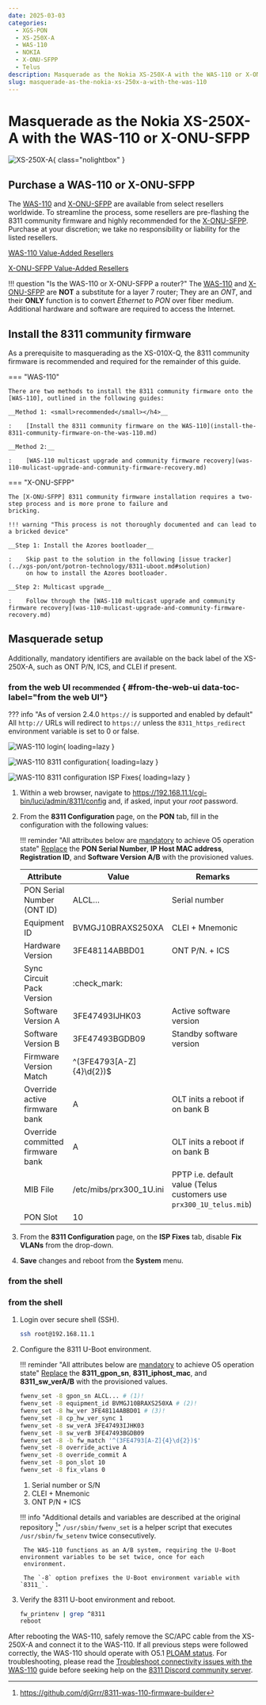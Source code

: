 ```yaml
---
date: 2025-03-03
categories:
  - XGS-PON
  - XS-250X-A
  - WAS-110
  - NOKIA
  - X-ONU-SFPP
  - Telus
description: Masquerade as the Nokia XS-250X-A with the WAS-110 or X-ONU-SFPP
slug: masquerade-as-the-nokia-xs-250x-a-with-the-was-110
---
```


# Masquerade as the Nokia XS-250X-A with the WAS-110 or X-ONU-SFPP

![XS-250X-A](masquerade-as-the-nokia-xs-250x-a-with-the-was-110/bypass_xs250xa.webp){ class="nolightbox" }

<!-- more -->
<!-- nocont -->

## Purchase a WAS-110 or X-ONU-SFPP

The [WAS-110] and [X-ONU-SFPP] are available from select resellers worldwide. To streamline the process, some resellers
are pre-flashing the 8311 community firmware and highly recommended for the [X-ONU-SFPP]. Purchase at your discretion;
we take no responsibility or liability for the listed resellers.

[WAS-110 Value-Added Resellers](../xgs-pon/ont/bfw-solutions/was-110.md#value-added-resellers)

[X-ONU-SFPP Value-Added Resellers](../xgs-pon/ont/potron-technology/x-onu-sfpp.md#value-added-resellers)

!!! question "Is the WAS-110 or X-ONU-SFPP a router?"
    The [WAS-110] and [X-ONU-SFPP] are __NOT__ a substitute for a layer 7 router; They are an *ONT*, and their __ONLY__
    function is to convert *Ethernet* to *PON* over fiber medium. Additional hardware and software are required to access
    the Internet.

## Install the 8311 community firmware

As a prerequisite to masquerading as the XS-010X-Q, the 8311 community firmware is recommended and required for the
remainder of this guide.

=== "WAS-110"

    There are two methods to install the 8311 community firmware onto the [WAS-110], outlined in the following guides:

    __Method 1: <small>recommended</small></h4>__

    :    [Install the 8311 community firmware on the WAS-110](install-the-8311-community-firmware-on-the-was-110.md)

    __Method 2:__

    :    [WAS-110 multicast upgrade and community firmware recovery](was-110-mulicast-upgrade-and-community-firmware-recovery.md)

=== "X-ONU-SFPP"

    The [X-ONU-SFPP] 8311 community firmware installation requires a two-step process and is more prone to failure and
    bricking.

    !!! warning "This process is not thoroughly documented and can lead to a bricked device"

    __Step 1: Install the Azores bootloader__

    :    Skip past to the solution in the following [issue tracker](../xgs-pon/ont/potron-technology/8311-uboot.md#solution)
         on how to install the Azores bootloader.

    __Step 2: Multicast upgrade__

    :    Follow through the [WAS-110 multicast upgrade and community firmware recovery](was-110-mulicast-upgrade-and-community-firmware-recovery.md)

## Masquerade setup

Additionally, mandatory identifiers are available on the back label of the XS-250X-A, such as ONT P/N, ICS, and CLEI if
present.

### from the web UI <small>recommended</small> { #from-the-web-ui data-toc-label="from the web UI"}

??? info "As of version 2.4.0 `https://` is supported and enabled by default"
    All `http://` URLs will redirect to `https://` unless the `8311_https_redirect` environment variable is set to
    0 or false.

<div class="swiper" markdown>

<div class="swiper-slide" markdown>

![WAS-110 login](shared-assets/was_110_luci_login.webp){ loading=lazy }

</div>

<div class="swiper-slide" markdown>

![WAS-110 8311 configuration](shared-assets/was_110_luci_config.webp){ loading=lazy }

</div>

<div class="swiper-slide" markdown>

![WAS-110 8311 configuration ISP Fixes](shared-assets/was_110_luci_config_fixes.webp){ loading=lazy }

</div>

</div>

1. Within a web browser, navigate to
   <https://192.168.11.1/cgi-bin/luci/admin/8311/config>
   and, if asked, input your <em>root</em> password.

2. From the __8311 Configuration__ page, on the __PON__ tab, fill in the configuration with the following values:

    !!! reminder "All attributes below are <ins>mandatory</ins> to achieve O5 operation state"
        <ins>Replace</ins> the __PON Serial Number__, __IP Host MAC address__, __Registration ID__, and
        __Software Version A/B__ with the provisioned values.

    | Attribute                        | Value                         | Remarks                                    |
    | -------------------------------- | ----------------------------- | ------------------------------------------ |
    | PON Serial Number (ONT ID)       | ALCL&hellip;                  | Serial number                              |
    | Equipment ID                     | BVMGJ10BRAXS250XA             | CLEI + Mnemonic                            |
    | Hardware Version                 | 3FE48114ABBD01                | ONT P/N. + ICS                             |
    | Sync Circuit Pack Version        | :check_mark:                  |                                            |
    | Software Version A               | 3FE47493IJHK03                | Active software version                    |
    | Software Version B               | 3FE47493BGDB09                | Standby software version                   |
    | Firmware Version Match           | ^(3FE4793[A-Z]{4}\d{2})$      |                                            |
    | Override active firmware bank    | A                             | OLT inits a reboot if on bank B            |
    | Override committed firmware bank | A                             | OLT inits a reboot if on bank B            |
    | MIB File                         | /etc/mibs/prx300_1U.ini       | PPTP i.e. default value (Telus customers use `prx300_1U_telus.mib`) |
    | PON Slot                         | 10                            |                                            |

3. From the __8311 Configuration__ page, on the __ISP Fixes__ tab, disable __Fix VLANs__ from the drop-down.

4. __Save__ changes and reboot from the __System__ menu.

### from the shell

### from the shell

1. Login over secure shell (SSH).

    ``` sh
    ssh root@192.168.11.1
    ```

2. Configure the 8311 U-Boot environment.

    !!! reminder "All attributes below are <ins>mandatory</ins> to achieve O5 operation state"
        <ins>Replace</ins> the __8311_gpon_sn__, __8311_iphost_mac__, and __8311_sw_verA/B__ with
        the provisioned values.


    ``` sh
    fwenv_set -8 gpon_sn ALCL... # (1)!
    fwenv_set -8 equipment_id BVMGJ10BRAXS250XA # (2)!
    fwenv_set -8 hw_ver 3FE48114ABBD01 # (3)!
    fwenv_set -8 cp_hw_ver_sync 1
    fwenv_set -8 sw_verA 3FE47493IJHK03
    fwenv_set -8 sw_verB 3FE47493BGDB09
    fwenv_set -8 -b fw_match '^(3FE4793[A-Z]{4}\d{2})$'
    fwenv_set -8 override_active A
    fwenv_set -8 override_commit A
    fwenv_set -8 pon_slot 10
    fwenv_set -8 fix_vlans 0
    ```

    1. Serial number or S/N
    2. CLEI + Mnemonic
    3. ONT P/N + ICS

    !!! info "Additional details and variables are described at the original repository [^1]"
        `/usr/sbin/fwenv_set` is a helper script that executes `/usr/sbin/fw_setenv` twice consecutively.

        The WAS-110 functions as an A/B system, requiring the U-Boot environment variables to be set twice, once for each
        environment.

        The `-8` option prefixes the U-Boot environment variable with `8311_`.

3. Verify the 8311 U-boot environment and reboot.

    ``` sh
    fw_printenv | grep ^8311
    reboot
    ```

After rebooting the WAS-110, safely remove the SC/APC cable from the XS-250X-A and connect it to the
WAS-110. If all previous steps were followed correctly, the WAS-110 should operate with O5.1 [PLOAM status].
For troubleshooting, please read the [Troubleshoot connectivity issues with the WAS-110] guide before seeking help on
the [8311 Discord community server].

  [PLOAM status]: troubleshoot-connectivity-issues-with-the-was-110.md#ploam-status
  [Troubleshoot connectivity issues with the WAS-110]: troubleshoot-connectivity-issues-with-the-was-110.md
  [8311 Discord community server]: https://discord.com/servers/8311-886329492438671420
  [WAS-110]: ../xgs-pon/ont/bfw-solutions/was-110.md
  [X-ONU-SFPP]: ../xgs-pon/ont/potron-technology/x-onu-sfpp.md

[^1]: <https://github.com/djGrrr/8311-was-110-firmware-builder>
